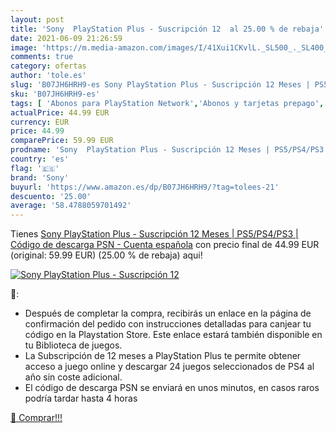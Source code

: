 ```yaml
---
layout: post
title: 'Sony  PlayStation Plus - Suscripción 12  al 25.00 % de rebaja'
date: 2021-06-09 21:26:59
image: 'https://m.media-amazon.com/images/I/41Xui1CKvlL._SL500_._SL400_.jpg'
comments: true
category: ofertas
author: 'tole.es'
slug: 'B07JH6HRH9-es Sony PlayStation Plus - Suscripción 12 Meses | PS5/PS4/PS3...'
sku: 'B07JH6HRH9-es'
tags: [ 'Abonos para PlayStation Network','Abonos y tarjetas prepago','PlayStation Network','Videojuegos','playstation','sony', ]
actualPrice: 44.99 EUR
currency: EUR
price: 44.99
comparePrice: 59.99 EUR
prodname: 'Sony  PlayStation Plus - Suscripción 12 Meses | PS5/PS4/PS3 | Código de descarga PSN - Cuenta española'
country: 'es'
flag: '🇪🇸'
brand: 'Sony'
buyurl: 'https://www.amazon.es/dp/B07JH6HRH9/?tag=tolees-21'
descuento: '25.00'
average: '58.4788059701492'
---
```


Tienes [Sony  PlayStation Plus - Suscripción 12 Meses | PS5/PS4/PS3 | Código de descarga PSN - Cuenta española](https://www.amazon.es/dp/B07JH6HRH9/?tag=tolees-21) con precio final de  44.99 EUR (original: 59.99 EUR) (25.00 %  de rebaja) aqui!

[![Sony  PlayStation Plus - Suscripción 12 ](https://m.media-amazon.com/images/I/41Xui1CKvlL._SL500_._SL400_.jpg)](https://www.amazon.es/dp/B07JH6HRH9/?tag=tolees-21)

🔎:

- Después de completar la compra, recibirás un enlace en la página de confirmación del pedido con instrucciones detalladas para canjear tu código en la Playstation Store. Este enlace estará también disponible en tu Biblioteca de juegos.
- La Subscripción de 12 meses a PlayStation Plus te permite obtener acceso a juego online y descargar 24 juegos seleccionados de PS4 al año sin coste adicional.
- El código de descarga PSN se enviará en unos minutos, en casos raros podría tardar hasta 4 horas

[🛒 Comprar!!!](https://www.amazon.es/dp/B07JH6HRH9/?tag=tolees-21)
